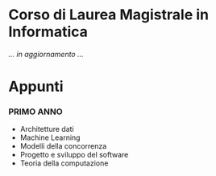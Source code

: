 # Corso di Laurea Magistrale in Informatica

<i>... in aggiornamento ...</i>

# Appunti

### PRIMO ANNO

- Architetture dati
- Machine Learning
- Modelli della concorrenza
- Progetto e sviluppo del software
- Teoria della computazione
